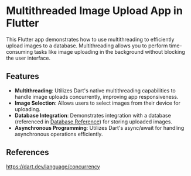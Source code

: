 # Multithreaded Image Upload App in Flutter

This Flutter app demonstrates how to use multithreading to efficiently upload images to a database. Multithreading allows you to perform time-consuming tasks like image uploading in the background without blocking the user interface.

## Features

- **Multithreading**: Utilizes Dart's native multithreading capabilities to handle image uploads concurrently, improving app responsiveness.
- **Image Selection**: Allows users to select images from their device for uploading.
- **Database Integration**: Demonstrates integration with a database (referenced in [Database Reference](#database-reference)) for storing uploaded images.
- **Asynchronous Programming**: Utilizes Dart's async/await for handling asynchronous operations efficiently.

## References

https://dart.dev/language/concurrency
